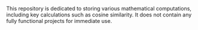 This repository is dedicated to storing various mathematical computations, including key calculations such as cosine similarity. It does not contain any fully functional projects for immediate use.
